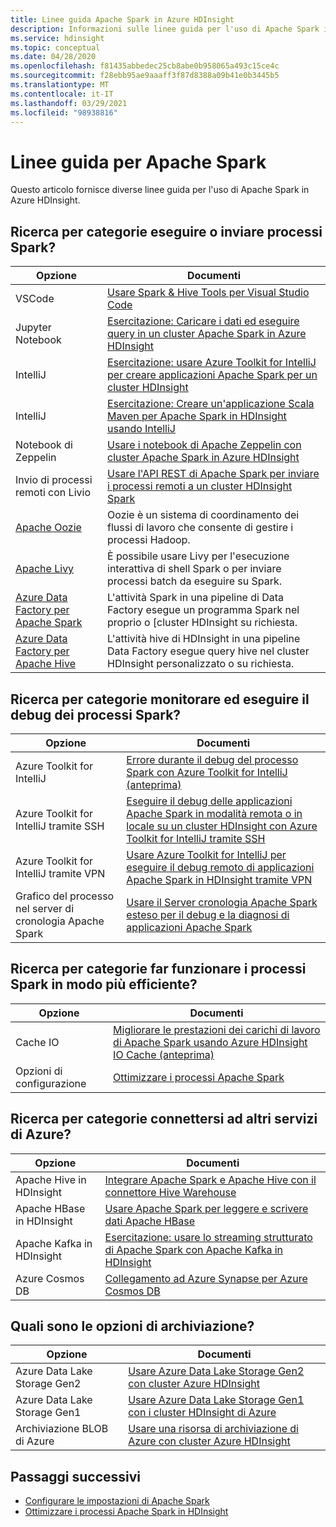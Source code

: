 ```yaml
---
title: Linee guida Apache Spark in Azure HDInsight
description: Informazioni sulle linee guida per l'uso di Apache Spark in Azure HDInsight.
ms.service: hdinsight
ms.topic: conceptual
ms.date: 04/28/2020
ms.openlocfilehash: f81435abbedec25cb8abe0b958065a493c15ce4c
ms.sourcegitcommit: f28ebb95ae9aaaff3f87d8388a09b41e0b3445b5
ms.translationtype: MT
ms.contentlocale: it-IT
ms.lasthandoff: 03/29/2021
ms.locfileid: "98938816"
---
```

# <a name="apache-spark-guidelines"></a>Linee guida per Apache Spark

Questo articolo fornisce diverse linee guida per l'uso di Apache Spark in Azure HDInsight.

## <a name="how-do-i-run-or-submit-spark-jobs"></a>Ricerca per categorie eseguire o inviare processi Spark?

| Opzione | Documenti |
|---|---|
| VSCode | [Usare Spark & Hive Tools per Visual Studio Code](../hdinsight-for-vscode.md) |
| Jupyter Notebook | [Esercitazione: Caricare i dati ed eseguire query in un cluster Apache Spark in Azure HDInsight](./apache-spark-load-data-run-query.md) |
| IntelliJ | [Esercitazione: usare Azure Toolkit for IntelliJ per creare applicazioni Apache Spark per un cluster HDInsight](./apache-spark-intellij-tool-plugin.md) |
| IntelliJ | [Esercitazione: Creare un'applicazione Scala Maven per Apache Spark in HDInsight usando IntelliJ](./apache-spark-create-standalone-application.md) |
| Notebook di Zeppelin | [Usare i notebook di Apache Zeppelin con cluster Apache Spark in Azure HDInsight](./apache-spark-zeppelin-notebook.md) |
| Invio di processi remoti con Livio | [Usare l'API REST di Apache Spark per inviare i processi remoti a un cluster HDInsight Spark](./apache-spark-livy-rest-interface.md) |
|[Apache Oozie](../hdinsight-use-oozie-linux-mac.md)|Oozie è un sistema di coordinamento dei flussi di lavoro che consente di gestire i processi Hadoop.|
|[Apache Livy](./apache-spark-livy-rest-interface.md)|È possibile usare Livy per l'esecuzione interattiva di shell Spark o per inviare processi batch da eseguire su Spark.|
|[Azure Data Factory per Apache Spark](../../data-factory/transform-data-using-spark.md)|L'attività Spark in una pipeline di Data Factory esegue un programma Spark nel proprio o [cluster HDInsight su richiesta.|
|[Azure Data Factory per Apache Hive](../../data-factory/transform-data-using-hadoop-hive.md)|L'attività hive di HDInsight in una pipeline Data Factory esegue query hive nel cluster HDInsight personalizzato o su richiesta.|

## <a name="how-do-i-monitor-and-debug-spark-jobs"></a>Ricerca per categorie monitorare ed eseguire il debug dei processi Spark?

| Opzione | Documenti |
|---|---|
| Azure Toolkit for IntelliJ | [Errore durante il debug del processo Spark con Azure Toolkit for IntelliJ (anteprima)](apache-spark-intellij-tool-failure-debug.md) |
| Azure Toolkit for IntelliJ tramite SSH | [Eseguire il debug delle applicazioni Apache Spark in modalità remota o in locale su un cluster HDInsight con Azure Toolkit for IntelliJ tramite SSH](apache-spark-intellij-tool-debug-remotely-through-ssh.md) |
| Azure Toolkit for IntelliJ tramite VPN | [Usare Azure Toolkit for IntelliJ per eseguire il debug remoto di applicazioni Apache Spark in HDInsight tramite VPN](apache-spark-intellij-tool-plugin-debug-jobs-remotely.md) |
| Grafico del processo nel server di cronologia Apache Spark | [Usare il Server cronologia Apache Spark esteso per il debug e la diagnosi di applicazioni Apache Spark](./apache-azure-spark-history-server.md) |

## <a name="how-do-i-make-my-spark-jobs-run-more-efficiently"></a>Ricerca per categorie far funzionare i processi Spark in modo più efficiente?

| Opzione | Documenti |
|---|---|
| Cache IO | [Migliorare le prestazioni dei carichi di lavoro di Apache Spark usando Azure HDInsight IO Cache (anteprima)](./apache-spark-improve-performance-iocache.md) |
| Opzioni di configurazione | [Ottimizzare i processi Apache Spark](./apache-spark-perf.md) |

## <a name="how-do-i-connect-to-other-azure-services"></a>Ricerca per categorie connettersi ad altri servizi di Azure?

| Opzione | Documenti |
|---|---|
| Apache Hive in HDInsight | [Integrare Apache Spark e Apache Hive con il connettore Hive Warehouse](../interactive-query/apache-hive-warehouse-connector.md) |
| Apache HBase in HDInsight | [Usare Apache Spark per leggere e scrivere dati Apache HBase](../hdinsight-using-spark-query-hbase.md) |
| Apache Kafka in HDInsight | [Esercitazione: usare lo streaming strutturato di Apache Spark con Apache Kafka in HDInsight](../hdinsight-apache-kafka-spark-structured-streaming.md) |
| Azure Cosmos DB | [Collegamento ad Azure Synapse per Azure Cosmos DB](../../cosmos-db/synapse-link.md) |

## <a name="what-are-my-storage-options"></a>Quali sono le opzioni di archiviazione?

| Opzione | Documenti |
|---|---|
| Azure Data Lake Storage Gen2 | [Usare Azure Data Lake Storage Gen2 con cluster Azure HDInsight](../hdinsight-hadoop-use-data-lake-storage-gen2.md) |
| Azure Data Lake Storage Gen1 | [Usare Azure Data Lake Storage Gen1 con i cluster HDInsight di Azure](../hdinsight-hadoop-use-data-lake-storage-gen1.md) |
| Archiviazione BLOB di Azure | [Usare una risorsa di archiviazione di Azure con cluster Azure HDInsight](../hdinsight-hadoop-use-blob-storage.md) |

## <a name="next-steps"></a>Passaggi successivi

* [Configurare le impostazioni di Apache Spark](apache-spark-settings.md)
* [Ottimizzare i processi Apache Spark in HDInsight](apache-spark-perf.md)
